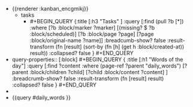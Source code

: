 - {{renderer :kanban_encgmikj}}
	- tasks
		- #+BEGIN_QUERY
		  {:title [:h3 "Tasks" ]
		  :query [:find (pull ?b [*])
		  :where
		    [?b :block/marker ?marker]
		    [(missing? $ ?b :block/scheduled)]
		    [?b :block/page ?page]
		    [?page :block/original-name ?name]]
		  :breadcumb-show? false
		  :result-transform (fn [result]
		  (sort-by (fn [h]
		  (get h :block/created-at)) result))
		  :collapsed? false
		  }
		  #+END_QUERY
- query-properties:: [:block]
  #+BEGIN_QUERY
  {
  :title [:h1 "Words of the day"]
   :query [:find ?content
           :where
           (page-ref ?parent "daily_words")
           [?parent :block/children ?child]
           [?child :block/content ?content]
  ]
   :breadcrumb-show? false
   :result-transform (fn [result] result)
   :collapsed? false
  }
  #+END_QUERY
-
- {{query #daily_words }}